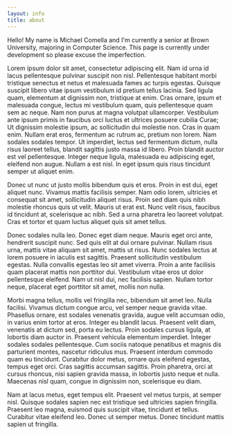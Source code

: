 ```yaml
---
layout: info
title: about
---
```

Hello! My name is Michael Comella and I'm currently a senior at Brown
University, majoring in Computer Science. This page is currently under
development so please excuse the imperfection.

Lorem ipsum dolor sit amet, consectetur adipiscing elit. Nam id urna id lacus pellentesque pulvinar suscipit non nisl. Pellentesque habitant morbi tristique senectus et netus et malesuada fames ac turpis egestas. Quisque suscipit libero vitae ipsum vestibulum id pretium tellus lacinia. Sed ligula quam, elementum at dignissim non, tristique at enim. Cras ornare, ipsum et malesuada congue, lectus mi vestibulum quam, quis pellentesque quam sem ac neque. Nam non purus at magna volutpat ullamcorper. Vestibulum ante ipsum primis in faucibus orci luctus et ultrices posuere cubilia Curae; Ut dignissim molestie ipsum, ac sollicitudin dui molestie non. Cras in quam enim. Nullam erat eros, fermentum ac rutrum ac, pretium non lorem. Nam sodales sodales tempor. Ut imperdiet, lectus sed fermentum dictum, nulla risus laoreet tellus, blandit sagittis justo massa id libero. Proin blandit auctor est vel pellentesque. Integer neque ligula, malesuada eu adipiscing eget, eleifend non augue. Nullam a est nisl. In eget ipsum quis risus tincidunt semper ut aliquet enim.

Donec ut nunc ut justo mollis bibendum quis et eros. Proin in est dui, eget aliquet nunc. Vivamus mattis facilisis semper. Nam odio lorem, ultricies et consequat sit amet, sollicitudin aliquet risus. Proin sed diam quis nibh molestie rhoncus quis ut velit. Mauris ut erat est. Nunc velit risus, faucibus id tincidunt at, scelerisque ac nibh. Sed a urna pharetra leo laoreet volutpat. Cras et tortor et quam luctus aliquet quis sit amet tellus.

Donec sodales nulla leo. Donec eget diam neque. Mauris eget orci ante, hendrerit suscipit nunc. Sed quis elit at dui ornare pulvinar. Nullam risus urna, mattis vitae aliquam sit amet, mattis ut risus. Nunc sodales lectus at lorem posuere in iaculis est sagittis. Praesent sollicitudin vestibulum egestas. Nulla convallis egestas leo sit amet viverra. Proin a ante facilisis quam placerat mattis non porttitor dui. Vestibulum vitae eros ut dolor pellentesque eleifend. Nam ut nisl dui, nec facilisis sapien. Nullam tortor neque, placerat eget porttitor sit amet, mollis non nulla.

Morbi magna tellus, mollis vel fringilla nec, bibendum sit amet leo. Nulla facilisi. Vivamus dictum congue arcu, vel semper neque gravida vitae. Phasellus ornare, est sodales venenatis gravida, augue velit accumsan odio, in varius enim tortor at eros. Integer eu blandit lacus. Praesent velit diam, venenatis at dictum sed, porta eu lectus. Proin sodales cursus ligula, at lobortis diam auctor in. Praesent vehicula elementum imperdiet. Integer sodales sodales pellentesque. Cum sociis natoque penatibus et magnis dis parturient montes, nascetur ridiculus mus. Praesent interdum commodo quam eu tincidunt. Curabitur dolor metus, ornare quis eleifend egestas, tempus eget orci. Cras sagittis accumsan sagittis. Proin pharetra, orci at cursus rhoncus, nisi sapien gravida massa, in lobortis justo neque et nulla. Maecenas nisl quam, congue in dignissim non, scelerisque eu diam.

Nam at lacus metus, eget tempus elit. Praesent vel metus turpis, at semper nisl. Quisque sodales sapien nec est tristique sed ultricies sapien fringilla. Praesent leo magna, euismod quis suscipit vitae, tincidunt et tellus. Curabitur vitae eleifend leo. Donec ut semper metus. Donec tincidunt mattis sapien ut fringilla.
